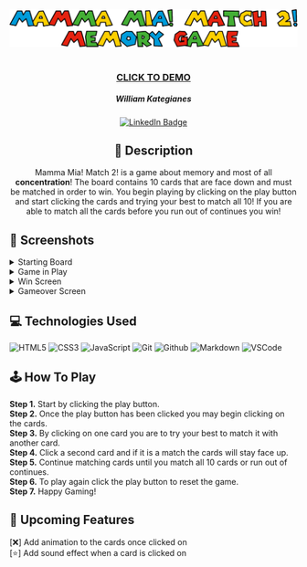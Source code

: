 <div>
<img src="https://github.com/wKategianes/Mamma-Mia--Match-2/blob/main/imgs/Mamma%20Mia!%20Match%202.png?raw=true">
</div>

#

 <div id="description" align="center">
      
  ### [CLICK TO DEMO](https://wkategianes.github.io/Mamma-Mia--Match-2/)

      
  ##### William Kategianes

  [![LinkedIn Badge](https://img.shields.io/badge/-@wKategianes-blue?style=flat&logo=Linkedin&logoColor=black)](https://www.linkedin.com/in/wkategianes/)

  ## :pencil: Description

Mamma Mia! Match 2! is a game about memory and most of all **concentration**! The board contains 10 cards that are face down and must be
matched in order to win. You begin playing by clicking on the play button and start clicking the cards and trying your best to match all 10! 
If you are able to match all the cards before you run out of continues you win!

 </div>
  
 <div id="document" align="left">
  

  ## :camera_flash: Screenshots 

<details><summary>Starting Board</summary><img src="https://user-images.githubusercontent.com/31415907/214911908-9ca6a674-24db-46c0-af42-4a24bbd236e1.png"></img></details>

<details><summary>Game in Play</summary><img src="https://user-images.githubusercontent.com/31415907/214912448-fd13efba-d9e5-4456-afde-305c546d6c91.png"></img></details>

<details><summary>Win Screen</summary><img src="https://user-images.githubusercontent.com/31415907/214913024-68f0d6bb-72ac-47c8-ac70-54a39a1dd251.png"></img></details>

<details><summary>Gameover Screen</summary><img src="https://user-images.githubusercontent.com/31415907/214913099-a4d31998-df1f-4e55-9f89-5fcc7a3c50ed.png"></img></details>

## :computer: Technologies Used
  ![HTML5](https://img.shields.io/badge/-HTML5-05122A?style=flat&logo=html5)
    ![CSS3](https://img.shields.io/badge/-CSS-05122A?style=flat&logo=css3)
      ![JavaScript](https://img.shields.io/badge/-JavaScript-05122A?style=flat&logo=javascript)
        ![Git](https://img.shields.io/badge/-Git-05122A?style=flat&logo=git)
          ![Github](https://img.shields.io/badge/-GitHub-05122A?style=flat&logo=github)
            ![Markdown](https://img.shields.io/badge/-Markdown-05122A?style=flat&logo=markdown)
              ![VSCode](https://img.shields.io/badge/-VS_Code-05122A?style=flat&logo=visualstudio)
             
## :joystick: How To Play
<strong>Step 1.</strong> Start by clicking the play button.<br>
<strong>Step 2.</strong> Once the play button has been clicked you may begin clicking on the cards.<br>
<strong>Step 3.</strong> By clicking on one card you are to try your best to match it with another card.<br>
<strong>Step 4.</strong> Click a second card and if it is a match the cards will stay face up.<br>
<strong>Step 5.</strong> Continue matching cards until you match all 10 cards or run out of continues.<br>
<strong>Step 6.</strong> To play again click the play button to reset the game.<br>
<strong>Step 7.</strong> Happy Gaming!

## :ice_cube: Upcoming Features

[:x:] Add animation to the cards once clicked on<br>
[:star:] Add sound effect when a card is clicked on





  </div>






